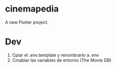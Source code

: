 # cinemapedia

A new Flutter project.

# Dev

1. Cpiar el .env.template y renombrarlo a .env
2. Cmabiar las variables de entorno (The Movie DB)